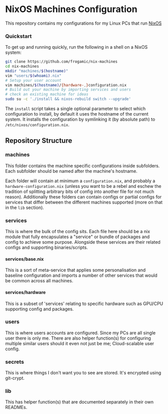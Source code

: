 # NixOS Machines Configuration

This repository contains my configurations for my Linux PCs that run [NixOS](https://nixos.org)

### Quickstart

To get up and running quickly, run the following in a shell on a NixOS system:

```bash
git clone https://github.com/frogamic/nix-machines
cd nix-machines
mkdir "machines/$(hostname)"
vim "users/$(whoami).nix"
# Setup your user account
vim machines/$(hostname)/{hardware-,}configuration.nix
# Build out your machine by importing services and users
# check an existing machine for ideas
sudo su -c './install && nixos-rebuild switch --upgrade'
```

The `install` script takes a single optional parameter to select which configuration to install, by default it uses the hostname of the current system. It installs the configuration by symlinking it (by absolute path) to `/etc/nixos/configuration.nix`.

## Repository Structure

### machines

This folder contains the machine specific configurations inside subfolders. Each subfolder should be named after the machine's hostname.

Each folder will contain at minimum a `configuration.nix`, and probably a `hardware-configuration.nix` (unless you want to be a rebel and eschew the tradition of splitting arbitrary bits of config into another file for not much reason). Additionally these folders can contain configs or partial configs for services that differ between the different machines supported (more on that in the `lib` section).

### services

This is where the bulk of the config sits. Each file here should be a nix module that fully encapsulates a "service" or bundle of packages and config to achieve some purpose. Alongside these services are their related configs and supporting binaries/scripts.

#### services/base.nix

This is a sort of meta-service that applies some personalisation and baseline configuration and imports a number of other services that would be common across all machines.

#### services/hardware

This is a subset of 'services' relating to specific hardware such as GPU/CPU supporting config and packages.

### users

This is where users accounts are configured. Since my PCs are all single user there is only me. There are also helper function(s) for configuring multiple similar users should it even not just be me; Cloud-scalable user config.

### secrets

This is where things I don't want you to see are stored. It's encrypted using git-crypt.

### lib

This has helper function(s) that are documented separately in their own READMEs.
